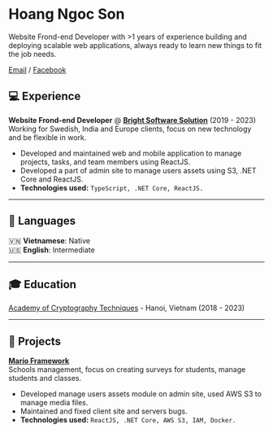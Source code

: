 # Hoang Ngoc Son

Website Frond-end Developer with >1 years of experience building and deploying scalable web applications, always ready to learn new things to fit the job needs.

[Email](mailto:sonhn980@gmail.com) / [Facebook](https://www.facebook.com/sn0w2k/)

## 💻 Experience
**Website Frond-end Developer** @ **[Bright Software Solution](https://www.brightsoftsolution.com/)** (2019 - 2023)<br>
Working for Swedish, India and Europe clients, focus on new technology and be flexible in work.
- Developed and maintained web and mobile application to manage projects, tasks, and team members using ReactJS.
- Developed a part of admin site to manage users assets using S3, .NET Core and ReactJS.
- **Technologies used:** `TypeScript, .NET Core, ReactJS.`


---

## 💬 Languages
🇻🇳 **Vietnamese**: Native <br>
🇺🇸 **English**: Intermediate

---

## 🎓 Education
[Academy of Cryptography Techniques](https://www.actvn.edu.vn/) - Hanoi, Vietnam (2018 - 2023) <br>

---

## 📱 Projects
**[Mario Framework](https://marioframework.com/software/)**<br>
Schools management, focus on creating surveys for students, manage students and classes.
- Developed manage users assets module on admin site, used AWS S3 to manage media files.
- Maintained and fixed client site and servers bugs.
- **Technologies used:** `ReactJS, .NET Core, AWS S3, IAM, Docker.`
